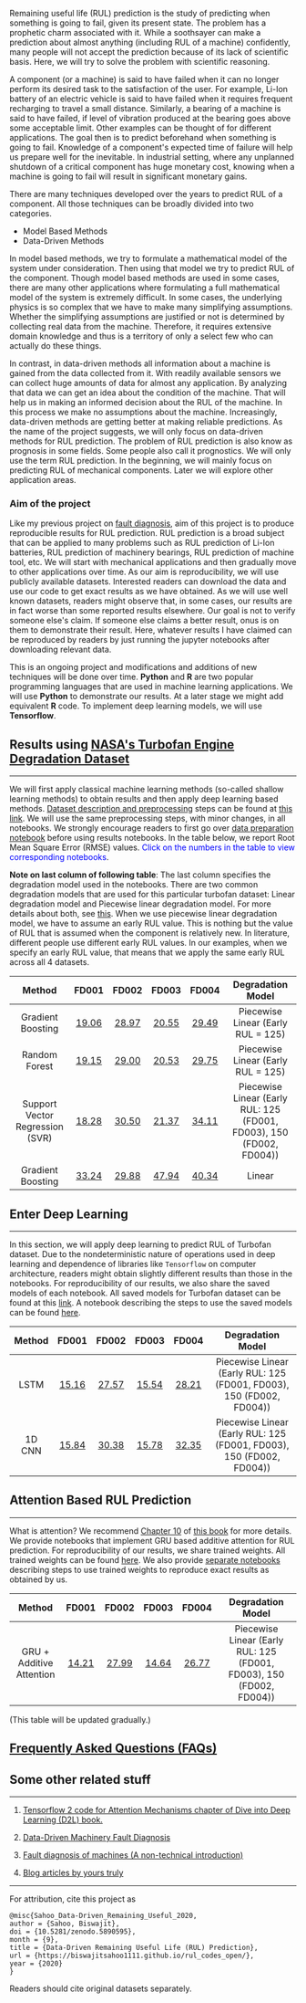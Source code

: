 Remaining useful life (RUL) prediction is the study of predicting when something is going to fail, given its present state. The problem has a prophetic charm associated with it. While a soothsayer can make a prediction about almost anything (including RUL of a machine) confidently, many people will not accept the prediction because of its lack of scientific basis. Here, we will try to solve the problem with scientific reasoning. 

A component (or a machine) is said to have failed when it can no longer perform its desired task to the satisfaction of the user. For example, Li-Ion battery of an electric vehicle is said to have failed when it requires frequent recharging to travel a small distance. Similarly, a bearing of a machine is said to have failed, if level of vibration produced at the bearing goes above some acceptable limit. Other examples can be thought of for different applications. The goal then is to predict beforehand when something is going to fail. Knowledge of a component's expected time of failure will help us prepare well for the inevitable. In industrial setting, where any unplanned shutdown of a critical component has huge monetary cost, knowing when a machine is going to fail will result in significant monetary gains. 

There are many techniques developed over the years to predict RUL of a component. All those techniques can be broadly divided into two categories.

* Model Based Methods
* Data-Driven Methods

In model based methods, we try to formulate a mathematical model of the system under consideration. Then using that model we try to predict RUL of the component. Though model based methods are used in some cases, there are many other applications where formulating a full mathematical model of the system is extremely difficult. In some cases, the underlying physics is so complex that we have to make many simplifying assumptions. Whether the simplifying assumptions are justified or not is determined by collecting real data from the machine. Therefore, it requires extensive domain knowledge and thus is a territory of only a select few who can actually do these things.

In contrast, in data-driven methods all information about a machine is gained from the data collected from it. With readily available sensors we can collect huge amounts of data for almost any application. By analyzing that data we can get an idea about the condition of the machine. That will help us in making an informed decision about the RUL of the machine. In this process we make no assumptions about the machine. Increasingly, data-driven methods are getting better at making reliable predictions. As the name of the project suggests, we will only focus on data-driven methods for RUL prediction. The problem of RUL prediction is also know as prognosis in some fields. Some people also call it prognostics. We will only use the term RUL prediction. In the beginning, we will mainly focus on predicting RUL of mechanical components. Later we will explore other application areas.

### Aim of the project

Like my previous project on [fault diagnosis](https://biswajitsahoo1111.github.io/cbm_codes_open/), aim of this project is to produce reproducible results for RUL prediction. RUL prediction is a broad subject that can be applied to many problems such as RUL prediction of Li-Ion batteries, RUL prediction of machinery bearings, RUL prediction of machine tool, etc. We will start with mechanical applications and then gradually move to other applications over time. As our aim is reproducibility, we will use publicly available datasets. Interested readers can download the data and use our code to get exact results as we have obtained. As we will use well known datasets, readers might observe that, in some cases, our results are in fact worse than some reported results elsewhere. Our goal is not to verify someone else's claim. If someone else claims a better result, onus is on them to demonstrate their result. Here, whatever results I have claimed can be reproduced by readers by just running the jupyter notebooks after downloading relevant data.

This is an ongoing project and modifications and additions of new techniques will be done over time. **Python** and **R** are two popular programming languages that are used in machine learning applications. We will use **Python** to demonstrate our results. At a later stage we might add equivalent **R** code. To implement deep learning models, we will use **Tensorflow**.


## Results using [NASA's Turbofan Engine Degradation Dataset](https://data.nasa.gov/Aerospace/CMAPSS-Jet-Engine-Simulated-Data/ff5v-kuh6)

---------------------------------------------------------------

We will first apply classical machine learning methods (so-called shallow learning methods) to obtain results and then apply deep learning based methods. [Dataset description and preprocessing](https://github.com/biswajitsahoo1111/rul_codes_open/blob/master/notebooks/cmapss_notebooks/CMAPSS_data_description_and_preprocessing.ipynb) steps can be found at [this link](https://github.com/biswajitsahoo1111/rul_codes_open/blob/master/notebooks/cmapss_notebooks/CMAPSS_data_description_and_preprocessing.ipynb). We will use the same preprocessing steps, with minor changes, in all notebooks. We strongly encourage readers to first go over [data preparation notebook](https://github.com/biswajitsahoo1111/rul_codes_open/blob/master/notebooks/cmapss_notebooks/CMAPSS_data_description_and_preprocessing.ipynb) before using results notebooks. In the table below, we report Root Mean Square Error (RMSE) values. <span style="color:blue">Click on the numbers in the table to view corresponding notebooks</span>.

**Note on last column of following table**: The last column specifies the degradation model used in the notebooks. There are two common degradation models that are used for this particular turbofan dataset: Linear degradation model and Piecewise linear degradation model. For more details about both, see [this](https://github.com/biswajitsahoo1111/rul_codes_open/blob/master/notebooks/cmapss_notebooks/CMAPSS_data_description_and_preprocessing.ipynb). When we use piecewise linear degradation model, we have to assume an early RUL value. This is nothing but the value of RUL that is assumed when the component is relatively new. In literature, different people use different early RUL values. In our examples, when we specify an early RUL value, that means that we apply the same early RUL across all 4 datasets. 


|Method|FD001|FD002|FD003|FD004|Degradation Model|
|:-----:|:-----:|:-----:|:------:|:------:|:-----:|
|Gradient Boosting|[19.06](https://github.com/biswajitsahoo1111/rul_codes_open/blob/master/notebooks/cmapss_notebooks/CMAPSS_FD001_xgboost_piecewise_linear_degradation_model.ipynb)|[28.97](https://github.com/biswajitsahoo1111/rul_codes_open/blob/master/notebooks/cmapss_notebooks/CMAPSS_FD002_xgboost_piecewise_linear_degradation_model.ipynb)|[20.55](https://github.com/biswajitsahoo1111/rul_codes_open/blob/master/notebooks/cmapss_notebooks/CMAPSS_FD003_xgboost_piecewise_linear_degradation_model.ipynb)|[29.49](https://github.com/biswajitsahoo1111/rul_codes_open/blob/master/notebooks/cmapss_notebooks/CMAPSS_FD004_xgboost_piecewise_linear_degradation_model.ipynb)|Piecewise Linear (Early RUL = 125)|
|Random Forest|[19.15](https://github.com/biswajitsahoo1111/rul_codes_open/blob/master/notebooks/cmapss_notebooks/CMAPSS_FD001_random_forest_piecewise_linear_degradation_model.ipynb)|[29.00](https://github.com/biswajitsahoo1111/rul_codes_open/blob/master/notebooks/cmapss_notebooks/CMAPSS_FD002_random_forest_piecewise_linear_degradation_model.ipynb)|[20.53](https://github.com/biswajitsahoo1111/rul_codes_open/blob/master/notebooks/cmapss_notebooks/CMAPSS_FD003_random_forest_piecewise_linear_degradation_model.ipynb)|[29.75](https://github.com/biswajitsahoo1111/rul_codes_open/blob/master/notebooks/cmapss_notebooks/CMAPSS_FD004_random_forest_piecewise_linear_degradation_model.ipynb)|Piecewise Linear (Early RUL = 125)|
|Support Vector Regression (SVR)|[18.28](https://github.com/biswajitsahoo1111/rul_codes_open/blob/master/notebooks/cmapss_notebooks/CMAPSS_FD001_SVR_early_rul_125.ipynb)|[30.50](https://github.com/biswajitsahoo1111/rul_codes_open/blob/master/notebooks/cmapss_notebooks/CMAPSS_FD002_SVR_early_rul_150.ipynb)|[21.37](https://github.com/biswajitsahoo1111/rul_codes_open/blob/master/notebooks/cmapss_notebooks/CMAPSS_FD003_SVR_early_rul_125.ipynb)|[34.11](https://github.com/biswajitsahoo1111/rul_codes_open/blob/master/notebooks/cmapss_notebooks/CMAPSS_FD004_SVR_early_rul_150.ipynb)|Piecewise Linear (Early RUL: 125 (FD001, FD003), 150 (FD002, FD004))|
|Gradient Boosting|[33.24](https://github.com/biswajitsahoo1111/rul_codes_open/blob/master/notebooks/cmapss_notebooks/CMAPSS_FD001_xgboost_linear_degradation_model.ipynb)|[29.88](https://github.com/biswajitsahoo1111/rul_codes_open/blob/master/notebooks/cmapss_notebooks/CMAPSS_FD002_xgboost_linear_degradation_model.ipynb)|[47.94](https://github.com/biswajitsahoo1111/rul_codes_open/blob/master/notebooks/cmapss_notebooks/CMAPSS_FD003_xgboost_linear_degradation_model.ipynb)|[40.34](https://github.com/biswajitsahoo1111/rul_codes_open/blob/master/notebooks/cmapss_notebooks/CMAPSS_FD004_xgboost_linear_degradation_model.ipynb)|Linear|




## Enter Deep Learning

------------------------------

In this section, we will apply deep learning to predict RUL of Turbofan dataset. Due to the nondeterministic nature of operations used in deep learning and dependence of libraries like `Tensorflow` on computer architecture, readers might obtain slightly different results than those in the notebooks. For reproducibility of our results, we also share the saved models of each notebook. All saved models for Turbofan dataset can be found at this [link](https://github.com/biswajitsahoo1111/rul_codes_open/tree/master/saved_models/cmapss). A notebook describing the steps to use the saved models can be found [here](https://github.com/biswajitsahoo1111/rul_codes_open/blob/master/notebooks/cmapss_notebooks/CMAPSS_using_saved_model_deep_learning.ipynb).


|Method|FD001|FD002|FD003|FD004|Degradation Model|
|:-----:|:-----:|:-----:|:------:|:------:|:-----:|
|LSTM|[15.16](https://github.com/biswajitsahoo1111/rul_codes_open/blob/master/notebooks/cmapss_notebooks/CMAPSS_FD001_LSTM_piecewise_linear_degradation_model.ipynb)|[27.57](https://github.com/biswajitsahoo1111/rul_codes_open/blob/master/notebooks/cmapss_notebooks/CMAPSS_FD002_LSTM_piecewise_linear_degradation_model.ipynb)|[15.54](https://github.com/biswajitsahoo1111/rul_codes_open/blob/master/notebooks/cmapss_notebooks/CMAPSS_FD003_LSTM_piecewise_linear_degradation_model.ipynb)|[28.21](https://github.com/biswajitsahoo1111/rul_codes_open/blob/master/notebooks/cmapss_notebooks/CMAPSS_FD004_LSTM_piecewise_linear_degradation_model.ipynb)|Piecewise Linear (Early RUL: 125 (FD001, FD003), 150 (FD002, FD004))|
|1D CNN|[15.84](https://github.com/biswajitsahoo1111/rul_codes_open/blob/master/notebooks/cmapss_notebooks/CMAPSS_FD001_1D_CNN_piecewise_linear_degradation_model.ipynb)|[30.38](https://github.com/biswajitsahoo1111/rul_codes_open/blob/master/notebooks/cmapss_notebooks/CMAPSS_FD002_1D_CNN_piecewise_linear_degradation_model.ipynb)|[15.78](https://github.com/biswajitsahoo1111/rul_codes_open/blob/master/notebooks/cmapss_notebooks/CMAPSS_FD003_1D_CNN_piecewise_linear_degradation_model.ipynb)|[32.35](https://github.com/biswajitsahoo1111/rul_codes_open/blob/master/notebooks/cmapss_notebooks/CMAPSS_FD004_1D_CNN_piecewise_linear_degradation_model.ipynb)|Piecewise Linear (Early RUL: 125 (FD001, FD003), 150 (FD002, FD004))|


## Attention Based RUL Prediction

---------------------------------------------

What is attention? We recommend [Chapter 10](https://classic.d2l.ai/chapter_attention-mechanisms/index.html) of [this book](https://classic.d2l.ai/index.html) for more details. We provide notebooks that implement GRU based additive attention for RUL prediction. For reproducibility of our results, we share trained weights. All trained weights can be found [here](https://github.com/biswajitsahoo1111/rul_codes_open/tree/master/notebooks/cmapss_notebooks/attention_based_RUL/saved_weights). We also provide [separate notebooks](https://github.com/biswajitsahoo1111/rul_codes_open/tree/master/notebooks/cmapss_notebooks/attention_based_RUL) describing steps to use trained weights to reproduce exact results as obtained by us.

|Method|FD001|FD002|FD003|FD004|Degradation Model|
|:-----:|:-----:|:-----:|:------:|:------:|:-----:|
|GRU + Additive Attention|[14.21](https://github.com/biswajitsahoo1111/rul_codes_open/blob/master/notebooks/cmapss_notebooks/attention_based_RUL/CMAPSS_FD001_additive_attention_early_rul_125_GRU_based_final.ipynb)|[27.99](https://github.com/biswajitsahoo1111/rul_codes_open/blob/master/notebooks/cmapss_notebooks/attention_based_RUL/CMAPSS_FD002_additive_attention_early_rul_150_GRU_based_final.ipynb)|[14.64](https://github.com/biswajitsahoo1111/rul_codes_open/blob/master/notebooks/cmapss_notebooks/attention_based_RUL/CMAPSS_FD003_additive_attention_early_rul_125_GRU_based_final.ipynb)|[26.77](https://github.com/biswajitsahoo1111/rul_codes_open/blob/master/notebooks/cmapss_notebooks/attention_based_RUL/CMAPSS_FD004_additive_attention_early_rul_150_GRU_based_final.ipynb)|Piecewise Linear (Early RUL: 125 (FD001, FD003), 150 (FD002, FD004))|

(This table will be updated gradually.)

## [Frequently Asked Questions (FAQs)](./faq.md)

## Some other related stuff

-------------------------------------

1. [Tensorflow 2 code for Attention Mechanisms chapter of Dive into Deep Learning (D2L) book.](https://github.com/biswajitsahoo1111/D2L_Attention_Mechanisms_in_TF)

2. [Data-Driven Machinery Fault Diagnosis](https://biswajitsahoo1111.github.io/cbm_codes_open/)  

3. [Fault diagnosis of machines (A non-technical introduction)](https://biswajitsahoo1111.github.io/post/fault-diagnosis-of-machines/)

4. [Blog articles by yours truly](https://biswajitsahoo1111.github.io/post/)

--------------------------------------

For attribution, cite this project as
```
@misc{Sahoo_Data-Driven_Remaining_Useful_2020,
author = {Sahoo, Biswajit},
doi = {10.5281/zenodo.5890595},
month = {9},
title = {Data-Driven Remaining Useful Life (RUL) Prediction},
url = {https://biswajitsahoo1111.github.io/rul_codes_open/},
year = {2020}
}
```
Readers should cite original datasets separately.

